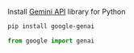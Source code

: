 Install [Gemini API](https://ai.google.dev/gemini-api/docs/libraries) library for Python

```sh title="Install"
pip install google-genai
```
```py title="Import"
from google import genai
```


